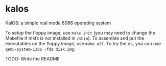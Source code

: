 # kalos
KalOS: a simple real mode 8086 operating system

To setup the floppy image, use `make init` (you may need to change the Makefile if mkfs is not installed in `/sbin`).
To assemble and put the executables on the floppy image, use `make all`.
To try the os, you can use `qemu-system-i386 -fda disk.img`.

TODO: Write the README
